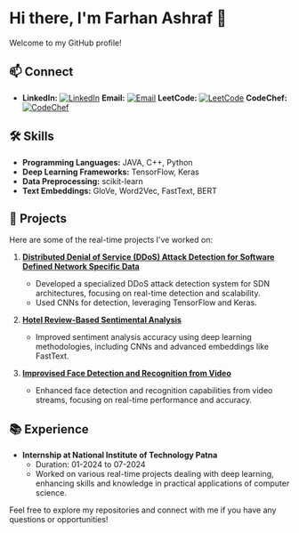 # Hi there, I'm Farhan Ashraf 👋

Welcome to my GitHub profile! 

## 📫 Connect

- **LinkedIn:** [![LinkedIn](https://img.shields.io/badge/LinkedIn-Farhan_Ashraf-blue?logo=linkedin&logoColor=white)](https://www.linkedin.com/in/farhan-ashraf-87b01189/) **Email:** [![Email](https://img.shields.io/badge/Email-farhanashraf4@gmail.com-red?logo=gmail&logoColor=white)](mailto:farhanashraf4@gmail.com) **LeetCode:** [![LeetCode](https://img.shields.io/badge/LeetCode-Farhan_Ashraf-blue?logo=leetcode&logoColor=white)](https://leetcode.com/u/farhanashraf4/) **CodeChef:** [![CodeChef](https://img.shields.io/badge/CodeChef-Farhan_Ashraf-orange?logo=codechef&logoColor=white)](https://www.codechef.com/users/farhanashraf)

## 🛠️ Skills

- **Programming Languages:** JAVA, C++, Python
- **Deep Learning Frameworks:** TensorFlow, Keras
- **Data Preprocessing:** scikit-learn
- **Text Embeddings:** GloVe, Word2Vec, FastText, BERT

## 🚀 Projects

Here are some of the real-time projects I've worked on:

1. **[Distributed Denial of Service (DDoS) Attack Detection for Software Defined Network Specific Data](#)**
   - Developed a specialized DDoS attack detection system for SDN architectures, focusing on real-time detection and scalability.
   - Used CNNs for detection, leveraging TensorFlow and Keras.

2. **[Hotel Review-Based Sentimental Analysis](#)**
   - Improved sentiment analysis accuracy using deep learning methodologies, including CNNs and advanced embeddings like FastText.

3. **[Improvised Face Detection and Recognition from Video](#)**
   - Enhanced face detection and recognition capabilities from video streams, focusing on real-time performance and accuracy.

## 📚 Experience

- **Internship at National Institute of Technology Patna**
  - Duration: 01-2024 to 07-2024
  - Worked on various real-time projects dealing with deep learning, enhancing skills and knowledge in practical applications of computer science.
    

Feel free to explore my repositories and connect with me if you have any questions or opportunities!

